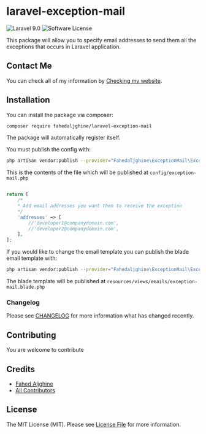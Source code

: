 # laravel-exception-mail

![Laravel 9.0](https://img.shields.io/badge/Laravel-9.0-f4645f.svg)
![Software License](https://img.shields.io/badge/license-MIT-brightgreen.svg?style=flat-square)

This package will allow you to specify email addresses to send them all the exceptions that occurs in Laravel application.

## Contact Me

You can check all of my information
by [Checking my website](https://fahedaljghine.com/).

## Installation

You can install the package via composer:
``` bash
composer require fahedaljghine/laravel-exception-mail
```

The package will automatically register itself.

You must publish the config with:

```bash
php artisan vendor:publish --provider="Fahedaljghine\ExceptionMail\ExceptionMailServiceProvider" --tag="config"
```

This is the contents of the file which will be published at `config/exception-mail.php`

```php

return [
    /*
    * Add email addresses you want them to receive the exception
    */
    'addresses' => [
        //'developer1@companydomain.com',
        //'developer2@companydomain.com',
    ],
];
```


If you would like to change the email template you can publish the blade email template with:

```bash
php artisan vendor:publish --provider="Fahedaljghine\ExceptionMail\ExceptionMailServiceProvider" --tag="blade"
```

The blade template will be published at `resources/views/emails/exception-mail.blade.php`

### Changelog

Please see [CHANGELOG](CHANGELOG.md) for more information what has changed recently.

## Contributing

You are welcome to contribute


## Credits

- [Fahed Aljghine](https://github.com/fahedaljghine)
- [All Contributors](../../contributors)

## License

The MIT License (MIT). Please see [License File](LICENSE) for more information.
